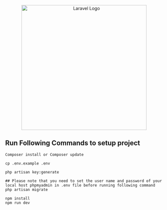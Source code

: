 <p align="center"><a href="https://laravel.com" target="_blank"><img src="https://raw.githubusercontent.com/laravel/art/master/logo-lockup/5%20SVG/2%20CMYK/1%20Full%20Color/laravel-logolockup-cmyk-red.svg" width="400" alt="Laravel Logo"></a></p>


## Run Following Commands to setup project

```
Composer install or Composer update
```
```
cp .env.example .env
```
```
php artisan key:generate
```
```
## Please note that you need to set the user name and password of your local host phpmyadmin in .env file before running following command
php artisan migrate
```
```
npm install
npm run dev
```
